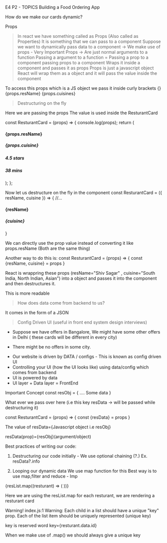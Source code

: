 E4 P2 - TOPICS
Building a Food Ordering App

How do we make our cards dynamic?

Props

> In react we have something called as Props (Also called as Properties)
> It is something that we can pass to a component
> Suppose we want to dynamically pass data to a component -> We make use of props - Very Important
> Props -> Are just normal arguments to a function
> Passing a argument to a function = Passing a prop to a component
> passing props to a component
> Wraps it inside a component and passes it as props
> Props is just a javascript object
> React will wrap them as a object and it will pass the value inside the component

To access this props which is a JS object we pass it inside curly brackets {}
{props.resName}
{props.cuisines}

> Destructuring on the fly

Here we are passing the props
<ResturantCard
          resName="Priyadarshini Veg"
          cuisine="South India, North Indian"
        />
<ResturantCard
          resName="Shiv Sagar"
          cuisine="South India, North Indian, Asian"
        />
The value is used inside the ResturantCard

const ResturantCard = (props) => {
console.log(props);
return (

<div className="res-card">
<h4>{props.resName}</h4>
<h5>{props.cuisine}</h5>
<h5>4.5 stars</h5>
<h5>38 mins</h5>
</div>
);
};

Now let us destructure on the fly in the component
const ResturantCard = ({ resName, cuisine }) => {
//...

<div className="res-card">
<h4>{resName}</h4>
<h5>{cuisine}</h5>
}

We can directly use the prop value instead of converting it like props.resName (Both are the same thing)

Another way to do this is:
const ResturantCard = (props) => {
const {resName, cuisine} = props
}

<ResturantCard
          resName="Priyadarshini Veg"
          cuisine="South India, North Indian"
        />
<ResturantCard
          resName="Shiv Sagar"
          cuisine="South India, North Indian, Asian"
        />

React is wrappring these props (resName="Shiv Sagar" , cuisine="South India, North Indian, Asian") into a object
and passes it into the component and then destructures it.

This is more readable

> How does data come from backend to us?

It comes in the form of a JSON

> Config Driven UI (useful in front end system design interviews)

- Suppose we have offers in Bangalore, We might have some other offers in Delhi ( these cards will be different in every city)

* There might be no offers in some city.

- Our website is driven by DATA / configs - This is known as config driven UI
- Controlling your UI (how the UI looks like) using data/config which comes from backend
- UI is powered by data
- UI layer + Data layer = FrontEnd

Important Concept
const resObj = {
.... Some data
}

What ever we pass over here (i.e this key resData -> will be passed while destructuring it)
<ResturantCard resData={resObj} />

const ResturantCard = (props) => {
const {resData} = props
}

The value of resData={Javascript object i.e resObj}

resData(prop)={resObj}(argument/object)

Best practices of writing our code:

1. Destructuring our code initially - We use optional chaining (?.)
   Ex. resData?.info

2. Looping our dynamic data
   We use map function for this
   Best way is to use map,filter and reduce - Imp

{resList.map((resturant) => (
<ResturantCard resData={resturant} />
))}

Here we are using the resList.map for each resturant, we are rendering a resturant card

Warning!
index.js:1 Warning: Each child in a list should have a unique "key" prop.
Each of the list item should be uniquely represented (unique key)

key is reserved word
key={resturant.data.id}

When we make use of .map() we should always give a unique key

